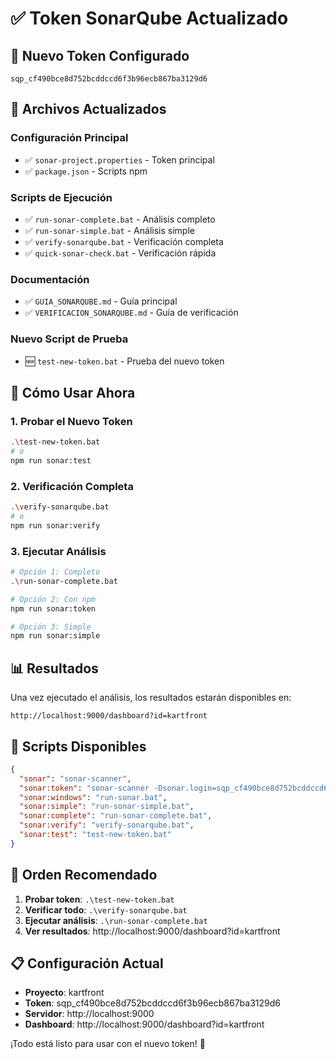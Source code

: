 # ✅ Token SonarQube Actualizado

## 🔑 Nuevo Token Configurado
```
sqp_cf490bce8d752bcddccd6f3b96ecb867ba3129d6
```

## 📁 Archivos Actualizados

### Configuración Principal
- ✅ `sonar-project.properties` - Token principal
- ✅ `package.json` - Scripts npm

### Scripts de Ejecución
- ✅ `run-sonar-complete.bat` - Análisis completo
- ✅ `run-sonar-simple.bat` - Análisis simple
- ✅ `verify-sonarqube.bat` - Verificación completa
- ✅ `quick-sonar-check.bat` - Verificación rápida

### Documentación
- ✅ `GUIA_SONARQUBE.md` - Guía principal
- ✅ `VERIFICACION_SONARQUBE.md` - Guía de verificación

### Nuevo Script de Prueba
- 🆕 `test-new-token.bat` - Prueba del nuevo token

## 🚀 Cómo Usar Ahora

### 1. Probar el Nuevo Token
```bash
.\test-new-token.bat
# o
npm run sonar:test
```

### 2. Verificación Completa
```bash
.\verify-sonarqube.bat
# o
npm run sonar:verify
```

### 3. Ejecutar Análisis
```bash
# Opción 1: Completo
.\run-sonar-complete.bat

# Opción 2: Con npm
npm run sonar:token

# Opción 3: Simple
npm run sonar:simple
```

## 📊 Resultados

Una vez ejecutado el análisis, los resultados estarán disponibles en:
```
http://localhost:9000/dashboard?id=kartfront
```

## 🔧 Scripts Disponibles

```json
{
  "sonar": "sonar-scanner",
  "sonar:token": "sonar-scanner -Dsonar.login=sqp_cf490bce8d752bcddccd6f3b96ecb867ba3129d6",
  "sonar:windows": "run-sonar.bat",
  "sonar:simple": "run-sonar-simple.bat", 
  "sonar:complete": "run-sonar-complete.bat",
  "sonar:verify": "verify-sonarqube.bat",
  "sonar:test": "test-new-token.bat"
}
```

## 🎯 Orden Recomendado

1. **Probar token**: `.\test-new-token.bat`
2. **Verificar todo**: `.\verify-sonarqube.bat`
3. **Ejecutar análisis**: `.\run-sonar-complete.bat`
4. **Ver resultados**: http://localhost:9000/dashboard?id=kartfront

## 📋 Configuración Actual

- **Proyecto**: kartfront
- **Token**: sqp_cf490bce8d752bcddccd6f3b96ecb867ba3129d6
- **Servidor**: http://localhost:9000
- **Dashboard**: http://localhost:9000/dashboard?id=kartfront

¡Todo está listo para usar con el nuevo token! 🏁
